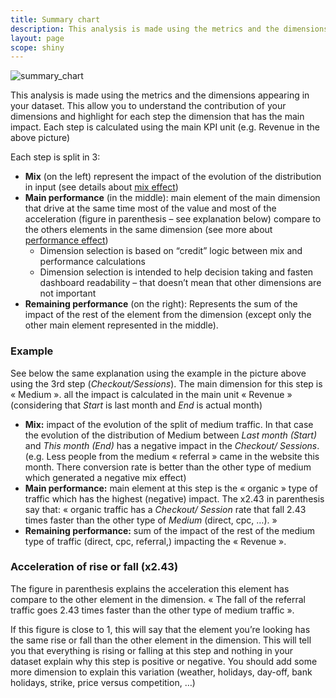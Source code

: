 ```yaml
---
title: Summary chart
description: This analysis is made using the metrics and the dimensions appearing in your dataset.
layout: page
scope: shiny
---
```


![summary_chart]({{site.url}}/{{site.baseurl}}/core_app/compare/web_application/dashboard/waterfall/images/CompareSummaryWaterfall-1024x383.jpg)

This analysis is made using the metrics and the dimensions appearing in your dataset. This allow you to understand the contribution of your dimensions and highlight for each step the dimension that has the main impact. Each step is calculated using the main KPI unit (e.g. Revenue in the above picture)

Each step is split in 3:

* **Mix** (on the left) represent the impact of the evolution of the distribution in input (see details about [mix effect]({{site.url}}/{{site.baseurl}}/core_app/compare/web_application/dashboard/dimension_analysis/mix_effect))
* **Main performance** (in the middle): main element of the main dimension that drive at the same time most of the value and most of the acceleration (figure in parenthesis – see explanation below) compare to the others elements in the same dimension  (see more about [performance effect]({{site.url}}/{{site.baseurl}}/core_app/compare/web_application/dashboard/dimension_analysis/performance_effect))
    * Dimension selection is based on “credit” logic between mix and performance calculations
    * Dimension selection is intended to help decision taking and fasten dashboard readability – that doesn’t mean that other dimensions are not important
* **Remaining performance** (on the right): Represents the sum of the impact of the rest of the element from the dimension (except only the other main element represented in the middle).


### Example
See below the same explanation using the example in the picture above using the 3rd step (*Checkout/Sessions*). The main dimension for this step is « Medium ». all the impact is calculated in the main unit « Revenue » (considering that *Start* is last month and *End* is actual month)

* **Mix:** impact of the evolution of the split of medium traffic. In that case the evolution of the distribution of Medium between *Last month (Start)* and *This month (End)* has a negative impact in the *Checkout/ Sessions*. (e.g. Less people from the medium « referral » came in the website this month. There conversion rate is better than the other type of medium which generated a negative mix effect)
* **Main performance:** main element at this step is the « organic » type of traffic which has the highest (negative) impact. The x2.43 in parenthesis say that: « organic traffic has a *Checkout/ Session* rate that fall 2.43 times faster than the other type of *Medium* (direct, cpc, …). »
* **Remaining performance:** sum of the impact of the rest of the medium type of traffic (direct, cpc, referral,) impacting the « Revenue ».


### Acceleration of rise or fall (x2.43)

The figure in parenthesis explains the acceleration this element has compare to the other element in the dimension. « The fall of the referral traffic goes 2.43 times faster than the other type of medium traffic ».

If this figure is close to 1, this will say that the element you’re looking has the same rise or fall than the other element in the dimension. This will tell you that everything is rising or falling at this step and nothing in your dataset explain why this step is positive or negative. You should add some more dimension to explain this variation (weather, holidays, day-off, bank holidays, strike, price versus competition, …)

